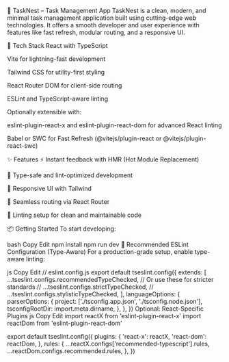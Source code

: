 🐣 TaskNest – Task Management App
TaskNest is a clean, modern, and minimal task management application built using cutting-edge web technologies. It offers a smooth developer and user experience with features like fast refresh, modular routing, and a responsive UI.

🚀 Tech Stack
React with TypeScript

Vite for lightning-fast development

Tailwind CSS for utility-first styling

React Router DOM for client-side routing

ESLint and TypeScript-aware linting

Optionally extensible with:

eslint-plugin-react-x and eslint-plugin-react-dom for advanced React linting

Babel or SWC for Fast Refresh (@vitejs/plugin-react or @vitejs/plugin-react-swc)

✨ Features
⚡ Instant feedback with HMR (Hot Module Replacement)

🧠 Type-safe and lint-optimized development

📱 Responsive UI with Tailwind

🔁 Seamless routing via React Router

🧹 Linting setup for clean and maintainable code

📦 Getting Started
To start developing:

bash
Copy
Edit
npm install
npm run dev
🧪 Recommended ESLint Configuration (Type-Aware)
For a production-grade setup, enable type-aware linting:

js
Copy
Edit
// eslint.config.js
export default tseslint.config({
  extends: [
    ...tseslint.configs.recommendedTypeChecked,
    // Or use these for stricter standards
    // ...tseslint.configs.strictTypeChecked,
    // ...tseslint.configs.stylisticTypeChecked,
  ],
  languageOptions: {
    parserOptions: {
      project: ['./tsconfig.app.json', './tsconfig.node.json'],
      tsconfigRootDir: import.meta.dirname,
    },
  },
})
Optional: React-Specific Plugins
js
Copy
Edit
import reactX from 'eslint-plugin-react-x'
import reactDom from 'eslint-plugin-react-dom'

export default tseslint.config({
  plugins: {
    'react-x': reactX,
    'react-dom': reactDom,
  },
  rules: {
    ...reactX.configs['recommended-typescript'].rules,
    ...reactDom.configs.recommended.rules,
  },
})
